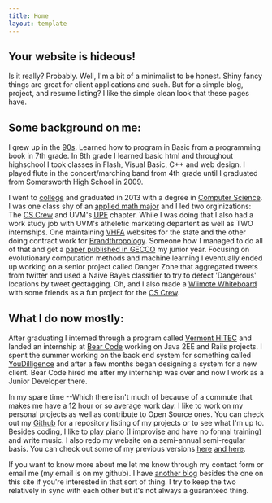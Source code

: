 ```yaml
---
title: Home
layout: template
---
```





Your website is hideous!
-----------------------------------------------------------------------

Is it really? Probably. Well, I'm a bit of a minimalist to be honest.
Shiny fancy things  are great for client applications and such. But for
a simple blog, project, and resume listing? I like the simple clean 
look that these pages have.

Some background on me: 
-----------------------------------------------------------------------

I grew up in the [90s]. Learned how to program in Basic from a
programming book in 7th grade. In 8th grade I learned basic html and
throughout highschool I took classes in Flash, Visual Basic, C++ and web
design. I played flute in the concert/marching band from 4th grade until
I graduated from Somersworth High School in 2009.

 I went to [college] and graduated in 2013 with a degree in 
[Computer Science]. I was one class shy of an [applied math major] and
I led two orginizations: The [CS Crew] and UVM's [UPE] chapter. While I
was doing that I also had a work study job with UVM's atheletic
marketing departent as well as TWO internships. One maintaining [VHFA]
websites for the state and the other doing contract work for
[Brandthropology]. Someone how I managed to do all of that and get a
[paper published in GECCO] my junior year. Focusing on evolutionary
computation methods and machine learning I eventually ended up working
on a senior project called Danger Zone that aggregated tweets from
twitter and used a Naive Bayes classifier to try to detect 'Dangerous'
locations by tweet geotagging. Oh, and I also made a [Wiimote Whiteboard] 
with some friends as a fun project for the [CS Crew].

What I do now mostly:
-----------------------------------------------------------------------

After graduating I interned through a program called [Vermont HITEC] and
landed an internship at [Bear Code] working on Java 2EE and Rails
projects. I spent the summer working on the back end system for
something called [YouDilligence] and after a few months began designing
a system for a new client. Bear Code hired me after my internship was
over and now I work as a Junior Developer there. 

In my spare time --Which there isn't much of because of a commute that
makes me have a 12 hour or so average work day. I like to work on my
personal projects as well as contribute to Open Source ones. You can
check out my [Github] for a repository listing of my projects or to see
what I'm up to. Besides coding, I like to [play piano]  (I improvise and
have no formal training) and write music. I also redo my website on a
semi-annual semi-regular basis. You can check out some of my previous
versions [here]  [and here]. 

If you want to know more about me let me know through my contact form or
email me (my email is on my github). I have [another blog] besides the one
on this site if you're interested in that sort of thing. I try to keep
the two relatively in sync with each other but it's not always a
guaranteed thing.



[college]:http://www.uvm.edu/
[90s]:https://www.youtube.com/watch?v=C-u5WLJ9Yk4
[Computer Science]:http://www.molecularecologist.com/wp-content/uploads/2012/11/penguins-in-the-matrix-479271.jpg
[applied math major]:http://www.youtube.com/watch?feature=player_profilepage&gt;v=4niz8TfY794
[CS Crew]:http://www.uvm.edu/~cscrew/
[UPE]:http://upe.acm.org/
[VHFA]:http://www.vhfa.org/
[Brandthropology]:http://www.brandthropology.com/
[paper published in GECCO]:http://www.sigevo.org/gecco-2012/papers-accepted.html
[Wiimote Whiteboard]:http://www.youtube.com/watch?v=VwhGGChEUHg
[Vermont HITEC]:http://www.vthitec.org/
[Bear Code]:http://www.bear-code.com/
[YouDilligence]:http://www.youdiligence.com/
[play piano]:http://www.youtube.com/watch?v=G3RStZO8X-Y
[here]:http://www.uvm.edu/~ejeldrid 
[and here]:http://www.cems.uvm.edu/~ejeldrid/contact.php
[another blog]:http://ethaneldridgecs.blogspot.com


[Home]:/index.html
[Github]:https://github.com/EJEHardenberg
[Blog]:/blog
[Projects]:/projects
[Resume]:/resume